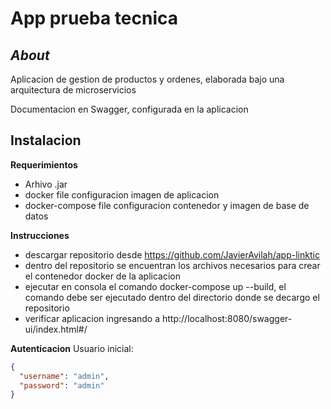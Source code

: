 # App prueba tecnica
## _About_
Aplicacion de gestion de productos y ordenes, elaborada bajo una arquitectura de microservicios

Documentacion en Swagger, configurada en la aplicacion

## Instalacion
**Requerimientos**
- Arhivo .jar
- docker file configuracion imagen de aplicacion
- docker-compose file configuracion contenedor y imagen de base de datos

**Instrucciones**
- descargar repositorio desde https://github.com/JavierAvilah/app-linktic
- dentro del repositorio se encuentran los archivos necesarios para crear el contenedor docker de la aplicacion
- ejecutar en consola el comando docker-compose up --build, el comando debe ser ejecutado dentro del directorio donde se decargo el repositorio
- verificar aplicacion ingresando a http://localhost:8080/swagger-ui/index.html#/

**Autenticacion**
Usuario inicial:
```json
{
  "username": "admin",
  "password": "admin"
}


